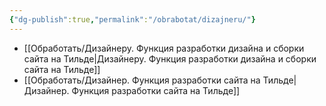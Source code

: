 ```yaml
---
{"dg-publish":true,"permalink":"/obrabotat/dizajneru/"}
---
```





- [[Обработать/Дизайнеру. Функция разработки дизайна и сборки сайта на Тильде\|Дизайнеру. Функция разработки дизайна и сборки сайта на Тильде]]
- [[Обработать/Дизайнер. Функция разработки сайта на Тильде\|Дизайнер. Функция разработки сайта на Тильде]]
